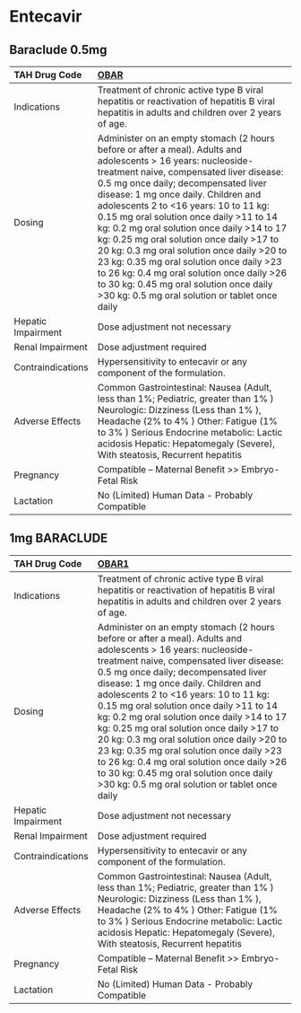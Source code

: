 # Entecavir

## Baraclude 0.5mg

| TAH Drug Code      | [OBAR](https://www.tahsda.org.tw/drugs/hissearch.php?drug_code=OBAR)                                                                                                                                                                                                                                                                                                                                                                                                                                                                                                                                                                                        |
|:-------------------|:------------------------------------------------------------------------------------------------------------------------------------------------------------------------------------------------------------------------------------------------------------------------------------------------------------------------------------------------------------------------------------------------------------------------------------------------------------------------------------------------------------------------------------------------------------------------------------------------------------------------------------------------------------|
| Indications        | Treatment of chronic active type B viral hepatitis or reactivation of hepatitis B viral hepatitis in adults and children over 2 years of age.                                                                                                                                                                                                                                                                                                                                                                                                                                                                                                               |
| Dosing             | Administer on an empty stomach (2 hours before or after a meal). Adults and adolescents > 16 years: nucleoside-treatment naive, compensated liver disease: 0.5 mg once daily; decompensated liver disease: 1 mg once daily. Children and adolescents 2 to <16 years: 10 to 11 kg: 0.15 mg oral solution once daily >11 to 14 kg: 0.2 mg oral solution once daily >14 to 17 kg: 0.25 mg oral solution once daily >17 to 20 kg: 0.3 mg oral solution once daily >20 to 23 kg: 0.35 mg oral solution once daily >23 to 26 kg: 0.4 mg oral solution once daily >26 to 30 kg: 0.45 mg oral solution once daily >30 kg: 0.5 mg oral solution or tablet once daily |
| Hepatic Impairment | Dose adjustment not necessary                                                                                                                                                                                                                                                                                                                                                                                                                                                                                                                                                                                                                               |
| Renal Impairment   | Dose adjustment required                                                                                                                                                                                                                                                                                                                                                                                                                                                                                                                                                                                                                                    |
| Contraindications  | Hypersensitivity to entecavir or any component of the formulation.                                                                                                                                                                                                                                                                                                                                                                                                                                                                                                                                                                                          |
| Adverse Effects    | Common Gastrointestinal: Nausea (Adult, less than 1%; Pediatric, greater than 1% ) Neurologic: Dizziness (Less than 1% ), Headache (2% to 4% ) Other: Fatigue (1% to 3% ) Serious Endocrine metabolic: Lactic acidosis Hepatic: Hepatomegaly (Severe), With steatosis, Recurrent hepatitis                                                                                                                                                                                                                                                                                                                                                                  |
| Pregnancy          | Compatible – Maternal Benefit >> Embryo-Fetal Risk                                                                                                                                                                                                                                                                                                                                                                                                                                                                                                                                                                                                          |
| Lactation          | No (Limited) Human Data - Probably Compatible                                                                                                                                                                                                                                                                                                                                                                                                                                                                                                                                                                                                               |

## 1mg BARACLUDE

| TAH Drug Code      | [OBAR1](https://www.tahsda.org.tw/drugs/hissearch.php?drug_code=OBAR1)                                                                                                                                                                                                                                                                                                                                                                                                                                                                                                                                                                                      |
|:-------------------|:------------------------------------------------------------------------------------------------------------------------------------------------------------------------------------------------------------------------------------------------------------------------------------------------------------------------------------------------------------------------------------------------------------------------------------------------------------------------------------------------------------------------------------------------------------------------------------------------------------------------------------------------------------|
| Indications        | Treatment of chronic active type B viral hepatitis or reactivation of hepatitis B viral hepatitis in adults and children over 2 years of age.                                                                                                                                                                                                                                                                                                                                                                                                                                                                                                               |
| Dosing             | Administer on an empty stomach (2 hours before or after a meal). Adults and adolescents > 16 years: nucleoside-treatment naive, compensated liver disease: 0.5 mg once daily; decompensated liver disease: 1 mg once daily. Children and adolescents 2 to <16 years: 10 to 11 kg: 0.15 mg oral solution once daily >11 to 14 kg: 0.2 mg oral solution once daily >14 to 17 kg: 0.25 mg oral solution once daily >17 to 20 kg: 0.3 mg oral solution once daily >20 to 23 kg: 0.35 mg oral solution once daily >23 to 26 kg: 0.4 mg oral solution once daily >26 to 30 kg: 0.45 mg oral solution once daily >30 kg: 0.5 mg oral solution or tablet once daily |
| Hepatic Impairment | Dose adjustment not necessary                                                                                                                                                                                                                                                                                                                                                                                                                                                                                                                                                                                                                               |
| Renal Impairment   | Dose adjustment required                                                                                                                                                                                                                                                                                                                                                                                                                                                                                                                                                                                                                                    |
| Contraindications  | Hypersensitivity to entecavir or any component of the formulation.                                                                                                                                                                                                                                                                                                                                                                                                                                                                                                                                                                                          |
| Adverse Effects    | Common Gastrointestinal: Nausea (Adult, less than 1%; Pediatric, greater than 1% ) Neurologic: Dizziness (Less than 1% ), Headache (2% to 4% ) Other: Fatigue (1% to 3% ) Serious Endocrine metabolic: Lactic acidosis Hepatic: Hepatomegaly (Severe), With steatosis, Recurrent hepatitis                                                                                                                                                                                                                                                                                                                                                                  |
| Pregnancy          | Compatible – Maternal Benefit >> Embryo-Fetal Risk                                                                                                                                                                                                                                                                                                                                                                                                                                                                                                                                                                                                          |
| Lactation          | No (Limited) Human Data - Probably Compatible                                                                                                                                                                                                                                                                                                                                                                                                                                                                                                                                                                                                               |

